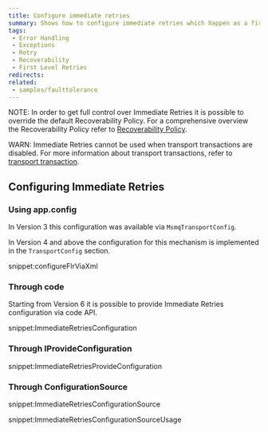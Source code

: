 ```yaml
---
title: Configure immediate retries
summary: Shows how to configure immediate retries which happen as a first stage of the default recoverability behavior.
tags:
 - Error Handling
 - Exceptions
 - Retry
 - Recoverability
 - First Level Retries
redirects:
related:
 - samples/faulttolerance
---
```


NOTE: In order to get full control over Immediate Retries it is possible to override the default Recoverability Policy. For a comprehensive overview the Recoverability Policy refer to [Recoverability Policy](/nservicebus/recoverability/custom-recoverability-policy.md).

WARN: Immediate Retries cannot be used when transport transactions are disabled. For more information about transport transactions, refer to [transport transaction](/nservicebus/transports/transactions.md).


## Configuring Immediate Retries


### Using app.config

In Version 3 this configuration was available via `MsmqTransportConfig`.

In Version 4 and above the configuration for this mechanism is implemented in the `TransportConfig` section.

snippet:configureFlrViaXml


### Through code

Starting from Version 6 it is possible to provide Immediate Retries configuration via code API. 

snippet:ImmediateRetriesConfiguration


### Through IProvideConfiguration

snippet:ImmediateRetriesProvideConfiguration


### Through ConfigurationSource

snippet:ImmediateRetriesConfigurationSource

snippet:ImmediateRetriesConfigurationSourceUsage